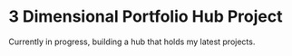 # 3 Dimensional Portfolio Hub Project

Currently in progress, building a hub that holds my latest projects.